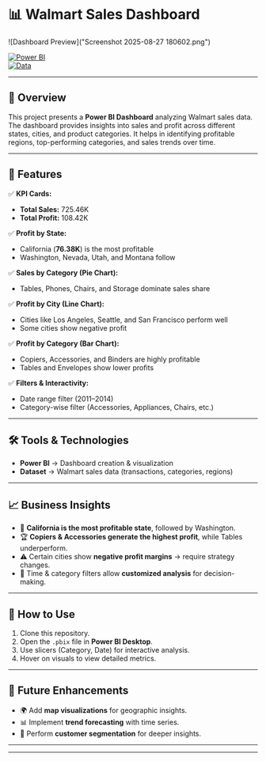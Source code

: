 # 📊 Walmart Sales Dashboard  

![Dashboard Preview]("Screenshot 2025-08-27 180602.png")  

[![Power BI](https://img.shields.io/badge/Tool-Power%20BI-yellow)](https://powerbi.microsoft.com/)  
[![Data](https://img.shields.io/badge/Data-Walmart-blue)]()  

---

## 📌 Overview  
This project presents a **Power BI Dashboard** analyzing Walmart sales data. The dashboard provides insights into sales and profit across different states, cities, and product categories. It helps in identifying profitable regions, top-performing categories, and sales trends over time.  

---

## 🚀 Features  
✅ **KPI Cards:**  
- **Total Sales:** 725.46K  
- **Total Profit:** 108.42K  

✅ **Profit by State:**  
- California (**76.38K**) is the most profitable  
- Washington, Nevada, Utah, and Montana follow  

✅ **Sales by Category (Pie Chart):**  
- Tables, Phones, Chairs, and Storage dominate sales share  

✅ **Profit by City (Line Chart):**  
- Cities like Los Angeles, Seattle, and San Francisco perform well  
- Some cities show negative profit  

✅ **Profit by Category (Bar Chart):**  
- Copiers, Accessories, and Binders are highly profitable  
- Tables and Envelopes show lower profits  

✅ **Filters & Interactivity:**  
- Date range filter (2011–2014)  
- Category-wise filter (Accessories, Appliances, Chairs, etc.)  

---

## 🛠️ Tools & Technologies  
- **Power BI** → Dashboard creation & visualization  
- **Dataset** → Walmart sales data (transactions, categories, regions)  

---

## 📈 Business Insights  
- 📍 **California is the most profitable state**, followed by Washington.  
- 🏆 **Copiers & Accessories generate the highest profit**, while Tables underperform.  
- ⚠️ Certain cities show **negative profit margins** → require strategy changes.  
- 📅 Time & category filters allow **customized analysis** for decision-making.  

---

## 📂 How to Use  
1. Clone this repository.  
2. Open the `.pbix` file in **Power BI Desktop**.  
3. Use slicers (Category, Date) for interactive analysis.  
4. Hover on visuals to view detailed metrics.  

---

## 📌 Future Enhancements  
- 🌍 Add **map visualizations** for geographic insights.  
- 📊 Implement **trend forecasting** with time series.  
- 👥 Perform **customer segmentation** for deeper insights.  

--- 

---
